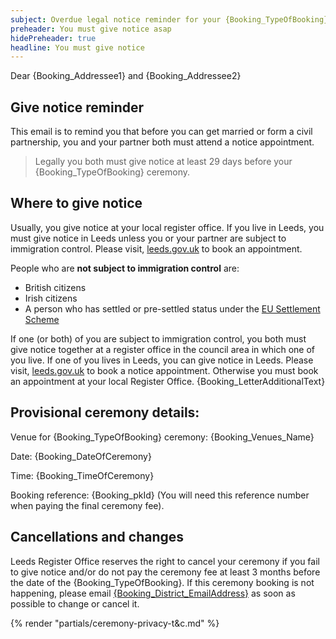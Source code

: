 ```yaml
---
subject: Overdue legal notice reminder for your {Booking_TypeOfBooking} ceremony
preheader: You must give notice asap
hidePreheader: true
headline: You must give notice
---
```


Dear {Booking_Addressee1} and {Booking_Addressee2} 

## Give notice reminder
This email is to remind you that before you can get married or form a civil partnership, you and your partner both must attend a notice appointment. 

> Legally you both must give notice at least 29 days before your {Booking_TypeOfBooking} ceremony.


## Where to give notice
Usually, you give notice at your local register office. If you live in Leeds, you must give notice in Leeds unless you or your partner are subject to immigration control. Please visit, [leeds.gov.uk](https://www.leeds.gov.uk/births-deaths-and-marriages/ceremonies/giving-your-notice-of-marriage-or-civil-partnership) to book an appointment.

People who are **not subject to immigration control** are: 
  - British citizens
  - Irish citizens
  - A person who has settled or pre-settled status under the [EU Settlement Scheme](https://www.gov.uk/settled-status-eu-citizens-families)

If one (or both) of you are subject to immigration control, you both must give notice together at a register office in the council area in which one of you live. If one of you lives in Leeds, you can give notice in Leeds. Please visit, [leeds.gov.uk](https://www.leeds.gov.uk/births-deaths-and-marriages/ceremonies/giving-your-notice-of-marriage-or-civil-partnership) to book a notice appointment. Otherwise you must book an appointment at your local Register Office. {Booking_LetterAdditionalText}


## Provisional ceremony details:
Venue for {Booking_TypeOfBooking} ceremony: {Booking_Venues_Name}

Date: {Booking_DateOfCeremony}

Time: {Booking_TimeOfCeremony}

Booking reference: {Booking_pkId} (You will need this reference number when paying the final ceremony fee). 


## Cancellations and changes
Leeds Register Office reserves the right to cancel your ceremony if you fail to give notice and/or do not pay the ceremony fee at least 3 months before the date of the {Booking_TypeOfBooking}. If this ceremony booking is not happening, please email <a href="mailto:{Booking_District_EmailAddress}">{Booking_District_EmailAddress}</a> as soon as possible to change or cancel it.


{% render "partials/ceremony-privacy-t&c.md" %}
